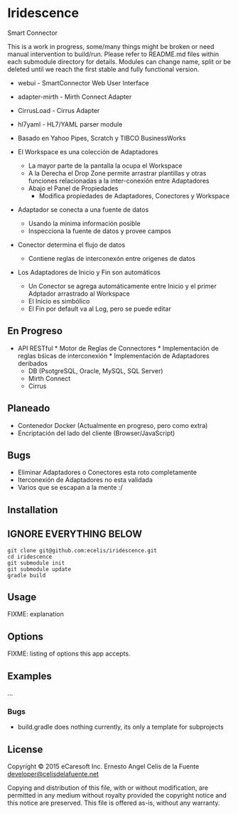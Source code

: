 # Iridescence

Smart Connector

This is a work in progress, some/many things might be broken or need
manual intervention to build/run. Please refer to README.md files within
each submodule directory for details. Modules can change name, split or
be deleted until we reach the first stable and fully functional version.

  * webui - SmartConnector Web User Interface
  * adapter-mirth - Mirth Connect Adapter
  * CirrusLoad - Cirrus Adapter
  * hl7yaml - HL7/YAML parser module



  * Basado en Yahoo Pipes, Scratch y TIBCO BusinessWorks
  * El Workspace es una colección de Adaptadores
    * La mayor parte de la pantalla la ocupa el Workspace
    * A la Derecha el Drop Zone permite arrastrar plantillas y otras
      funciones relacionadas a la inter-conexión entre Adaptadores
    * Abajo el Panel de Propiedades
      - Modifica propiedades de Adaptadores, Conectores y Workspace
  * Adaptador se conecta a una fuente de datos
    * Usando la minima información posible
    * Inspecciona la fuente de datos y provee campos
  * Conector determina el flujo de datos
    * Contiene reglas de interconexón entre origenes de datos
  * Los Adaptadores de Inicio y Fin son automáticos
    * Un Conector se agrega automáticamente entre Inicio y el primer
      Adptador arrastrado al Workspace
    * El Inicio es simbólico
    * El Fin por default va al Log, pero se puede editar

En Progreso
-----------

   * API RESTful
    * Motor de Reglas de Connectores
    * Implementación de reglas bśicas de interconexión
    * Implementación de Adaptadores deribados
      - DB (PsotgreSQL, Oracle, MySQL, SQL Server)
      - Mirth Connect
      - Cirrus

Planeado
--------

  * Contenedor Docker (Actualmente en progreso, pero como extra)
  * Encriptación del lado del cliente (Browser/JavaScript)

Bugs
----

  * Eliminar Adaptadores o Conectores esta roto completamente
  * Iterconexión de Adaptadores no esta validada
  * Varios que se escapan a la mente :/



## Installation





## IGNORE EVERYTHING BELOW
    git clone git@github.com:ecelis/iridescence.git
    cd iridescence
    git submodule init
    git submodule update
    gradle build

## Usage

FIXME: explanation


## Options

FIXME: listing of options this app accepts.

## Examples

...

### Bugs

  * build.gradle does nothing currently, its only a template for
    subprojects

## License

Copyright © 2015 eCaresoft Inc.
Ernesto Angel Celis de la Fuente <developer@celisdelafuente.net>

Copying and distribution of this file, with or without modification,
are permitted in any medium without royalty provided the copyright
notice and this notice are preserved.  This file is offered as-is,
without any warranty.

